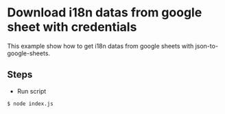 # Download i18n datas from google sheet with credentials 
This example show how to get i18n datas from google sheets with json-to-google-sheets. 

## Steps
- Run script
```
$ node index.js
```